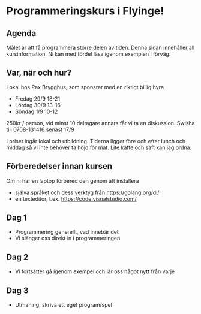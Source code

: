 # Programmeringskurs i Flyinge!

## Agenda

Målet är att få programmera större delen av tiden. Denna sidan
innehåller all kursinformation. Ni kan med fördel läsa igenom exemplen
i förväg.

## Var, när och hur?

Lokal hos Pax Brygghus, som sponsrar med en riktigt billig hyra

- Fredag 29/9 18-21
- Lördag 30/9 13-16
- Söndag 1/9 10-12

250kr / person, vid minst 10 deltagare annars får vi ta en diskussion.
Swisha till 0708-131416 senast 17/9

I priset ingår lokal och utbildning. Tiderna ligger före och efter lunch
och middag så vi inte behöver ta höjd för mat. Lite kaffe och saft kan
jag ordna.

## Förberedelser innan kursen

Om ni har en laptop förbered den genom att installera 

- själva språket och dess verktyg från https://golang.org/dl/
- en texteditor, t.ex. https://code.visualstudio.com/

## Dag 1

+ Programmering generellt, vad innebär det
+ Vi slänger oss direkt in i programmeringen

## Dag 2

+ Vi fortsätter gå igenom exempel och lär oss något nytt från varje

## Dag 3

+ Utmaning, skriva ett eget program/spel

